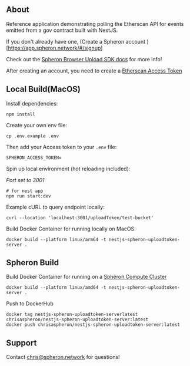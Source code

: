 ## About

Reference application demonstrating polling the Etherscan API for events emitted from a gov contract built with NestJS.

If you don't already have one, (Create a Spheron account )[https://app.spheron.network/#/signup]

Check out the [Spheron Browser Upload SDK docs](https://docs.spheron.network/sdk/browser/) for more info!

After creating an account, you need to create a [Etherscan Access Token](https://etherscan.com)

## Local Build(MacOS)

Install dependencies:

```
npm install
```

Create your own env file:

```
cp .env.example .env
```

Then add your Access token to your `.env` file:
```
SPHERON_ACCESS_TOKEN=
```

Spin up local environment (hot reloading included):

_Port set to 3001_

```
# for nest app
npm run start:dev

```

Example cURL to query endpoint locally:
```
curl --location 'localhost:3001/uploadToken/test-bucket'
```

Build Docker Container for running locally on MacOS:
```
docker build --platform linux/arm64 -t nestjs-spheron-uploadtoken-server .
```

## Spheron Build

Build Docker Container for running on a [Spheron Compute Cluster](https://docs.spheron.network/compute/)
```
docker build --platform linux/amd64 -t nestjs-spheron-uploadtoken-server .
```

Push to DockerHub
```
docker tag nestjs-spheron-uploadtoken-serverlatest chrisaspheron/nestjs-spheron-uploadtoken-server:latest
docker push chrisaspheron/nestjs-spheron-uploadtoken-server:latest
```

## Support

Contact chris@spheron.network for questions!